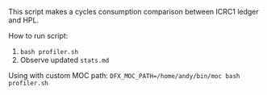 This script makes a cycles consumption comparison between ICRC1 ledger and HPL.

How to run script:
1) `bash profiler.sh`
2) Observe updated `stats.md`

Using with custom MOC path:
`DFX_MOC_PATH=/home/andy/bin/moc bash profiler.sh`
